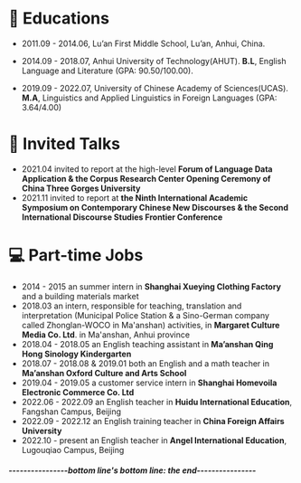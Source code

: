 # 📖 <span id='-educations'>Educations</span>
- 2011.09 - 2014.06, Lu’an First Middle School, Lu’an, Anhui, China. 

- 2014.09 - 2018.07, Anhui University of Technology(AHUT). **B.L**, English Language and Literature (GPA: 90.50/100.00).

- 2019.09 - 2022.07, University of Chinese Academy of Sciences(UCAS). **M.A**, Linguistics and Applied Linguistics in Foreign Languages (GPA: 3.64/4.00)

# 💬 <span id='-invited-talks'>Invited Talks</span>
- 2021.04
invited to report at the high-level **Forum of Language Data Application & the Corpus Research Center Opening Ceremony of China Three Gorges University**
- 2021.11
invited to report at **the Ninth International Academic Symposium on Contemporary Chinese New Discourses & the Second International Discourse Studies Frontier Conference**

# 💻 <span id='-internships'>Part-time Jobs</span>
- 2014 - 2015
an summer intern in **Shanghai Xueying Clothing Factory** and a building materials market
- 2018.03
an intern, responsible for teaching, translation and interpretation (Municipal Police Station & a Sino-German company called Zhonglan-WOCO in Ma'anshan) activities, in **Margaret Culture Media Co. Ltd**. in Ma'anshan, Anhui province
- 2018.04 - 2018.05
an English teaching assistant in **Ma’anshan Qing Hong Sinology Kindergarten**
- 2018.07 - 2018.08 & 2019.01
both an English and a math teacher in **Ma’anshan Oxford Culture and Arts School**
- 2019.04 - 2019.05
a customer service intern in **Shanghai Homevoila Electronic Commerce Co. Ltd**
- 2022.06 - 2022.09
an English teacher in **Huidu International Education**, Fangshan Campus, Beijing
- 2022.09 - 2022.12
an English training teacher in **China Foreign Affairs University**
- 2022.10 - present
an English teacher in **Angel International Education**, Lugouqiao Campus, Beijing

##### ----------------bottom line's bottom line: the end----------------

